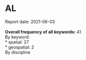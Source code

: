 <h1>AL</h1>Report date: 2021-06-03<br><br><b>Overall frequency of all keywords:</b> 41<br>   By keyword:<br />*  spatial: 27<br />* geospatial: 2<br />   By discipline